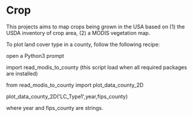 # Crop 

This projects aims to map crops being grown in the USA based on (1) the USDA inventory of crop area, (2) a MODIS vegetation map. 

To plot land cover type in a county, follow the following recipe:

open a Python3 prompt

import read_modis_to_county (this script load when all required packages are installed)

from read_modis_to_county import plot_data_county_2D

plot_data_county_2D('LC_Type1',year,fips_county)

where year and fips_county are strings.
